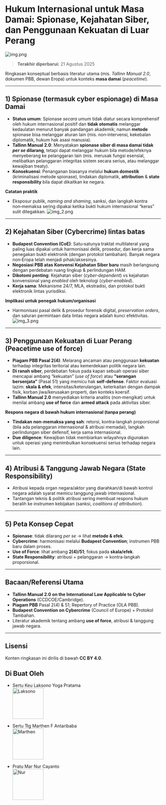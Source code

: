 # Hukum Internasional untuk Masa Damai: Spionase, Kejahatan Siber, dan Penggunaan Kekuatan di Luar Perang
![img.png](img.png)
> **Terakhir diperbarui:** 21 Agustus 2025

Ringkasan konseptual berbasis literatur utama (mis. *Tallinn Manual 2.0*, dokumen PBB, dewan Eropa) untuk konteks **masa damai** (*peacetime*).

---

## 1) Spionase (termasuk **cyber espionage**) di Masa Damai
- **Status umum**: Spionase *secara umum* tidak diatur secara komprehensif oleh hukum internasional positif dan **tidak otomatis** melanggar kedaulatan menurut banyak pandangan akademik; namun **metode** spionase bisa melanggar aturan lain (mis. non‑intervensi, kekebalan diplomatik, hukum hak asasi manusia).  
- **Tallinn Manual 2.0**: Menyatakan **spionase siber di masa damai tidak *per se* dilarang**, tetapi dapat melanggar hukum bila metode/efeknya menyeberang ke pelanggaran lain (mis. merusak fungsi esensial, melibatkan pelanggaran integritas sistem secara serius, atau melanggar kewajiban treaty).  
- **Konsekuensi**: Penanganan biasanya melalui **hukum domestik** (kriminalisasi metode spionase), tindakan diplomatik, **attribution** & **state responsibility** bila dapat dikaitkan ke negara.

**Catatan praktik**
- Eksposur publik, *naming and shaming*, sanksi, dan langkah kontra non‑memaksa sering dipakai ketika bukti hukum internasional “keras” sulit ditegakkan.
![img_2.png](img_2.png)
---

## 2) Kejahatan Siber (Cybercrime) lintas batas
- **Budapest Convention (CoE)**: Satu‑satunya traktat multilateral yang paling luas dipakai untuk harmonisasi delik, prosedur, dan kerja sama penegakan bukti elektronik (dengan protokol tambahan). Banyak negara non‑Eropa telah menjadi pihak/aksesinya.  
- **Negosiasi PBB atas Konvensi Kejahatan Siber baru** masih berlangsung dengan perdebatan ruang lingkup & perlindungan HAM.  
- **Dikotomi penting**: Kejahatan siber (*cyber‑dependent*) vs kejahatan konvensional yang *enabled* oleh teknologi (*cyber‑enabled*).  
- **Kerja sama**: Mekanisme 24/7, MLA, ekstradisi, dan protokol bukti elektronik lintas yurisdiksi.

**Implikasi untuk penegak hukum/organisasi**
- Harmonisasi pasal delik & prosedur forensik digital, *preservation orders*, dan saluran permintaan data lintas negara adalah kunci efektivitas.
![img_3.png](img_3.png)
---

## 3) Penggunaan Kekuatan di Luar Perang (Peacetime **use of force**)
- **Piagam PBB Pasal 2(4)**: Melarang ancaman atau penggunaan **kekuatan** terhadap integritas teritorial atau kemerdekaan politik negara lain.  
- **Di ranah siber**, perdebatan fokus pada kapan sebuah operasi siber mencapai ambang “kekuatan” (*use of force*) atau **“serangan bersenjata”** (Pasal 51) yang memicu hak **self‑defense**. Faktor evaluasi lazim: **skala & efek**, intensitas/keterulangan, keterkaitan dengan dampak fisik, korban jiwa/kerusakan properti, dan konteks koersif.  
- **Tallinn Manual 2.0** menyediakan kriteria analitis (non‑mengikat) untuk menilai ambang **use of force** dan **armed attack** pada aktivitas siber.

**Respons negara di bawah hukum internasional (tanpa perang)**
- **Tindakan non‑memaksa yang sah**: retorsi, kontra‑langkah proporsional (bila ada pelanggaran internasional & atribusi memadai), langkah perlindungan siber defensif, kerja sama internasional.  
- **Due diligence**: Kewajiban tidak membiarkan wilayahnya digunakan untuk operasi yang menimbulkan konsekuensi serius terhadap negara lain.

---

## 4) Atribusi & Tanggung Jawab Negara (State Responsibility)
- Atribusi kepada organ negara/aktor yang diarahkan/di bawah kontrol negara adalah syarat memicu tanggung jawab internasional.  
- Tantangan teknis & politik atribusi sering membuat respons hukum beralih ke instrumen kebijakan (sanksi, *coalitions of attribution*).

---

## 5) Peta Konsep Cepat
- **Spionase**: tidak dilarang *per se* → lihat **metode & efek**.  
- **Cybercrime**: harmonisasi melalui **Budapest Convention**; instrumen PBB baru dalam proses.  
- **Use of Force**: lihat ambang **2(4)/51**; fokus pada **skala/efek**.  
- **State Responsibility**: atribusi + pelanggaran → kontra‑langkah proporsional.

---

## Bacaan/Referensi Utama
- **Tallinn Manual 2.0 on the International Law Applicable to Cyber Operations** (CCDCOE/Cambridge).
- **Piagam PBB** Pasal 2(4) & 51; Repertory of Practice (OLA PBB).
- **Budapest Convention on Cybercrime** (Council of Europe) + Protokol Tambahan.  
- Literatur akademik tentang ambang **use of force**, atribusi & tanggung jawab negara.

---

## Lisensi
Konten ringkasan ini dirilis di bawah **CC BY 4.0**.

## Di Buat Oleh
- Sertu Keu Laksono Yoga Pratama  
  <img src="images/122662.jpg" alt="Laksono" width="100"/>  

- Sertu Ttg Marthen F Antaribaba  
  <img src="images/122693.jpg" alt="Marthen" width="100"/>  

- Pratu Mar Nur Cayanto  
  <img src="images/125265.jpg" alt="Nur" width="100"/>

